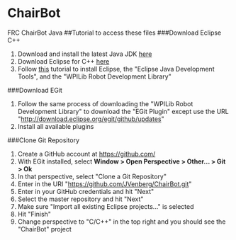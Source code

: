 # ChairBot
FRC ChairBot Java
##Tutorial to access these files
###Download Eclipse C++
1. Download and install the latest Java JDK [here](http://www.oracle.com/technetwork/java/javase/downloads/jdk8-downloads-2133151.html)
2. Download Eclipse for C++ [here](http://www.eclipse.org/downloads/packages/eclipse-ide-cc-developers/lunasr2)
3. Follow [this](https://wpilib.screenstepslive.com/s/4485/m/13809/l/145002-installing-eclipse-c-java#DownloadEclipse) tutorial to install Eclipse, the "Eclipse Java Development Tools", and the "WPILib Robot Development Library"

###Download EGit
1. Follow the same process of downloading the "WPILib Robot Development Library" to download the "EGit Plugin" except use the URL "http://download.eclipse.org/egit/github/updates"
2. Install all available plugins

###Clone Git Repository
1. Create a GitHub account at https://github.com/
2. With EGit installed, select **Window > Open Perspective > Other... > Git > Ok**
3. In that perspective, select "Clone a Git Repository"
4. Enter in the URI "https://github.com/JVenberg/ChairBot.git"
5. Enter in your GitHub credentials and hit "Next"
6. Select the master repository and hit "Next"
7. Make sure "Import all existing Eclipse projects..." is selected
8. Hit "Finish"
9. Change perspective to "C/C++" in the top right and you should see the "ChairBot" project
